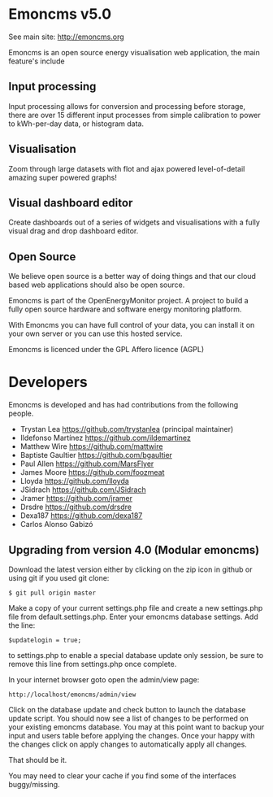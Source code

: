# Emoncms v5.0

See main site: http://emoncms.org

Emoncms is an open source energy visualisation web application, the main feature's include

## Input processing
Input processing allows for conversion and processing before storage, there are over 15 different input processes from simple calibration to power to kWh-per-day data, or histogram data.

## Visualisation
Zoom through large datasets with flot and ajax powered level-of-detail amazing super powered graphs!

## Visual dashboard editor
Create dashboards out of a series of widgets and visualisations with a fully visual drag and drop dashboard editor.

## Open Source
We believe open source is a better way of doing things and that our cloud based web applications should also be open source.

Emoncms is part of the OpenEnergyMonitor project. A project to build a fully open source hardware and software energy monitoring platform.

With Emoncms you can have full control of your data, you can install it on your own server or you can use this hosted service.

Emoncms is licenced under the GPL Affero licence (AGPL)

# Developers
Emoncms is developed and has had contributions from the following people.

- Trystan Lea		https://github.com/trystanlea (principal maintainer)
- Ildefonso Martínez	https://github.com/ildemartinez
- Matthew Wire		https://github.com/mattwire
- Baptiste Gaultier	https://github.com/bgaultier
- Paul Allen		https://github.com/MarsFlyer
- James Moore		https://github.com/foozmeat		
- Lloyda		https://github.com/lloyda
- JSidrach		https://github.com/JSidrach
- Jramer		https://github.com/jramer
- Drsdre		https://github.com/drsdre
- Dexa187		https://github.com/dexa187
- Carlos Alonso Gabizó

## Upgrading from version 4.0 (Modular emoncms)

Download the latest version either by clicking on the zip icon in github or using git if you used git clone:

    $ git pull origin master
    
Make a copy of your current settings.php file and create a new settings.php file from default.settings.php. Enter your emoncms database settings.
Add the line:
 
    $updatelogin = true;
    
to settings.php to enable a special database update only session, be sure to remove this line from settings.php once complete.

In your internet browser goto open the admin/view page:

    http://localhost/emoncms/admin/view
    
Click on the database update and check button to launch the database update script. 
You should now see a list of changes to be performed on your existing emoncms database.
You may at this point want to backup your input and users table before applying the changes.
Once your happy with the changes click on apply changes to automatically apply all changes.

That should be it.

You may need to clear your cache if you find some of the interfaces buggy/missing.


